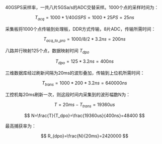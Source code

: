40GSPS采样率，一共八片5GSa/s的ADC交替采样。1000个点的采样时间为：

$$
T_{acq}=1000*1/40GSPS=1000*25PS=25ns
$$  

采集板将1000个点传输到处理板，DDR方式传输，8片ADC，传输所需时间：  

$$
T_{acq\_to\_pro}=1000/8/2*3.2ns=200ns
$$  

八路并行映射125个点，数据映射时间 $T_{dpo}$

$$
T_{dpo}=125*3.2ns=400ns
$$

三维数据库经过刷新间隔为20ms的波形叠加，传输到上位机所需时间：

$$
T_{trans}=1000*200*3.2ns=640000ns
$$  

工控机每20ms刷新一次，则这段时间内采集到的波形幅数N为：

$$
T=20ms-T_{trans}=19360us
$$

$$
N=\frac{T}{T_dpo}=\frac{19360us}{400ns}=48400
$$



最高捕获率为：

$$
R_{dpo}=\frac{N}{20ms}=2420000
$$
